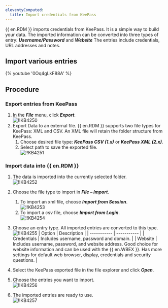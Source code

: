 ```yaml
---
eleventyComputed:
  title: Import credentials from KeePass
---
```

{{ en.RDM }} imports credentials from KeePass. It is a simple way to build your data. The imported information can be converted into three types of entry: ***Username/Password*** and ***Website*** The entries include credentials, URL addresses and notes.

## Import various entries
{% youtube '0Oq4gLkF88A' %}  

## Procedure

### Export entries from KeePass

1. In the ***File*** menu, click ***Export***.  
![!!KB4250](https://webdevolutions.azureedge.net/docs/en/kb/KB4250.png)
1. Export Data to an external file. {{ en.RDM }} supports two file types for KeePass: XML and CSV. An XML file will retain the folder structure from KeePass.  
   1. Choose desired file type: ***KeePass CSV (1.x)*** or ***KeePass XML (2.x)***.
   1. Select path to save the exported file.  
      ![!!KB4251](https://webdevolutions.azureedge.net/docs/en/kb/KB4251.png)

### Import data into {{ en.RDM }}

1. The data is imported into the currently selected folder.  
![!!KB4252](https://webdevolutions.azureedge.net/docs/en/kb/KB4252.png)
1. Choose the file type to import in ***File – Import***.
   1. To import an xml file, choose ***Import from Session***.  
      ![!!KB4253](https://webdevolutions.azureedge.net/docs/en/kb/KB4253.png)
   1. To import a csv file, choose ***Import from Login***.  
      ![!!KB4254](https://webdevolutions.azureedge.net/docs/en/kb/KB4254.png)
1. Choose an entry type. All imported entries are converted to this type.  
   ![!!KB4255](https://webdevolutions.azureedge.net/docs/en/kb/KB4255.png)
   | Option      | Description |
   | ----------- | ----------- |
   | Credentials | Includes username, password and domain. |
   | Website     | Includes username, password, and website address. Good choice for website information and can be used with the {{ en.WBEX }}. Has more settings for default web browser, display, credentials and security questions. |

1. Select the KeePass exported file in the file explorer and click ***Open***.
1. Choose the entries you want to import.  
![!!KB4256](https://webdevolutions.azureedge.net/docs/en/kb/KB4256.png)
1. The imported entries are ready to use.  
![!!KB4257](https://webdevolutions.azureedge.net/docs/en/kb/KB4257.png)
